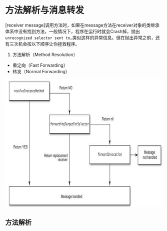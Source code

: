 # 方法解析与消息转发

[receiver message]调用方法时，如果在message方法在receiver对象的类继承体系中没有找到方法，一般情况下，程序在运行时就会Crash掉，抛出`unrecognized selector sent to…`类似这样的异常信息。但在抛出异常之前，还有三次机会按以下顺序让你拯救程序。

1. 方法解析（Method Resolution）
- 重定向（Fast Forwarding）
- 转发（Normal Forwarding）

![](/assets/3.jpg)

## 方法解析

